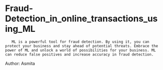 # Fraud-Detection_in_online_transactions_using_ML
       ML is a powerful tool for fraud detection. By using it, you can protect your business and stay ahead of potential threats. Embrace the power of ML and unlock a world of possibilities for your business. ML can reduce false positives and increase accuracy in fraud detection.                                                       
Author: Asmita
